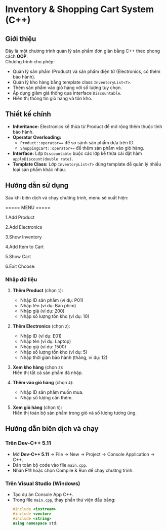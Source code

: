 # Inventory & Shopping Cart System (C++)

## Giới thiệu
Đây là một chương trình quản lý sản phẩm đơn giản bằng C++ theo phong cách **OOP**.  
Chương trình cho phép:
- Quản lý sản phẩm (Product) và sản phẩm điện tử (Electronics, có thêm bảo hành).  
- Quản lý kho hàng bằng template class `InventoryList<T>`.  
- Thêm sản phẩm vào giỏ hàng với số lượng tùy chọn.  
- Áp dụng giảm giá thông qua interface `Discountable`.  
- Hiển thị thông tin giỏ hàng và tồn kho.  

## Thiết kế chính
- **Inheritance:** Electronics kế thừa từ Product để mở rộng thêm thuộc tính bảo hành.  
- **Operator Overloading:**  
  - `Product::operator==` để so sánh sản phẩm dựa trên ID.  
  - `ShoppingCart::operator+=` để thêm sản phẩm vào giỏ hàng.  
- **Interface:** Lớp `Discountable` buộc các lớp kế thừa cài đặt hàm `applyDiscount(double rate)`.  
- **Template Class:** Lớp `InventoryList<T>` dùng template để quản lý nhiều loại sản phẩm khác nhau.  

## Hướng dẫn sử dụng
Sau khi biên dịch và chạy chương trình, menu sẽ xuất hiện:  

===== MENU =====

1.Add Product

2.Add Electronics

3.Show Inventory

4.Add Item to Cart

5.Show Cart

6.Exit
Choose:

### Nhập dữ liệu
1. **Thêm Product** (chọn `1`):  
   - Nhập ID sản phẩm (ví dụ: P01)  
   - Nhập tên (ví dụ: Bàn phím)  
   - Nhập giá (ví dụ: 200)  
   - Nhập số lượng tồn kho (ví dụ: 10)  

2. **Thêm Electronics** (chọn `2`):  
   - Nhập ID (ví dụ: E01)  
   - Nhập tên (ví dụ: Laptop)  
   - Nhập giá (ví dụ: 1500)  
   - Nhập số lượng tồn kho (ví dụ: 5)  
   - Nhập thời gian bảo hành (tháng, ví dụ: 12)  

3. **Xem kho hàng** (chọn `3`):  
   Hiển thị tất cả sản phẩm đã nhập.  

4. **Thêm vào giỏ hàng** (chọn `4`):  
   - Nhập ID sản phẩm muốn mua.  
   - Nhập số lượng cần thêm.  

5. **Xem giỏ hàng** (chọn `5`):  
   Hiển thị toàn bộ sản phẩm trong giỏ và số lượng tương ứng.

## Hướng dẫn biên dịch và chạy

### Trên Dev-C++ 5.11
- Mở **Dev-C++ 5.11** → File → New → Project → Console Application → C++.  
- Dán toàn bộ code vào file `main.cpp`.  
- Nhấn **F11** hoặc chọn Compile & Run để chạy chương trình.  

### Trên Visual Studio (Windows)
- Tạo dự án Console App C++.  
- Trong file `main.cpp`, thay phần thư viện đầu bằng:  
  ```cpp
  #include <iostream>
  #include <vector>
  #include <string>
  using namespace std;

